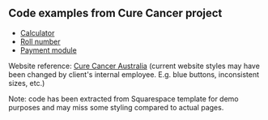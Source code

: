 ## Code examples from Cure Cancer project

- [Calculator](https://github.com/anna-maksimenko/cure-cancer-examples/tree/master/Calculator)
- [Roll number](https://github.com/anna-maksimenko/cure-cancer-examples/tree/master/Number%20roll%20section)
- [Payment module]()

Website reference: [Cure Cancer Australia](https://curecancergr.squarespace.com/) (current website styles may have been changed by client's internal employee. E.g. blue buttons, inconsistent sizes, etc.)

Note: code has been extracted from Squarespace template for demo purposes and may miss some styling compared to actual pages.